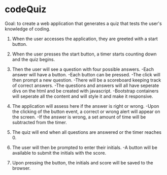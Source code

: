 # codeQuiz

Goal: to create a web application that generates a quiz that tests the user's knowledge of coding.

1.  When the user accesses the application, they are greeted with a start button. 

2.  When the user presses the start button, a timer starts counting down and the quiz begins.

3.  Then the user will see a question with four possible answers.
    -Each answer will have a button.
    -Each button can be pressed.
    -The click will then prompt a new question.
    -There will be a scoreboard keeping track of correct answers.
    -The questions and answers will all have seperate divs on the html and be created with javascript.
    -Bootstrap containers will seperate all the content and will style it and make it responsive.

4.  The application will assess here if the answer is right or wrong.
    -Upon the clicking of the button event, a correct or wrong alert will appear on the screen.
    -If the answer is wrong, a set amount of time will be subtracted from the timer.

5.  The quiz will end when all questions are answered or the timer reaches 0.

6.  The user will then be prompted to enter their initials.
    -A button will be available to submit the initials with the score.

7.  Upon pressing the button, the initials and score will be saved to the browser.


